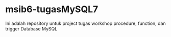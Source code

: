 # msib6-tugasMySQL7
Ini adalah repository untuk project tugas workshop procedure, function, dan trigger Database MySQL
